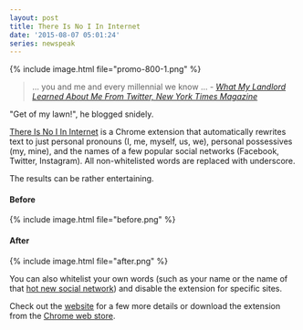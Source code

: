 ```yaml
---
layout: post
title: There Is No I In Internet
date: '2015-08-07 05:01:24'
series: newspeak
---
```

{% include image.html file="promo-800-1.png" %}

> ... you and me and every millennial we know ... - *[What My Landlord Learned About Me From Twitter, New York Times Magazine][article]*

"Get of my lawn!", he blogged snidely.

[There Is No I In Internet][src] is a Chrome extension that automatically rewrites text to just personal pronouns (I, me, myself, us, we), personal possessives (my, mine), and the names of a few popular social networks (Facebook, Twitter, Instagram). All non-whitelisted words are replaced with underscore.

The results can be rather entertaining. 


#### Before
{% include image.html file="before.png" %}

#### After 
{% include image.html file="after.png" %}


You can also whitelist your own words (such as your name or the name of that [hot new social network](https://blot.re)) and disable the extension for specific sites.

Check out the [website][src] for a few more details or download the extension from the [Chrome web store][store].


[article]: http://mobile.nytimes.com/2015/07/20/magazine/what-my-landlord-learned-about-me-from-twitter.html


[src]: http://there-is-no-i-in-internet.com
[store]: https://chrome.google.com/webstore/detail/there-is-no-i-in-internet/bipmjlenidcjgdpkcipmmpoekolfmafa